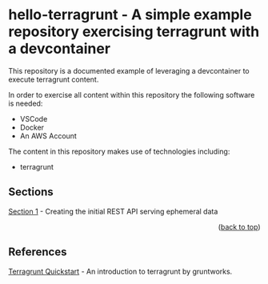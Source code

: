 # hello-terragrunt - A simple example repository exercising terragrunt with a devcontainer

This repository is a documented example of leveraging a devcontainer to execute terragrunt content.

In order to exercise all content within this repository the following software is needed:
* VSCode
* Docker
* An AWS Account

The content in this repository makes use of technologies including:
* terragrunt

## Sections

[Section 1](docs/section1.md) - Creating the initial REST API serving ephemeral data

<p align="right">(<a href="#top">back to top</a>)</p>

## References
[Terragrunt Quickstart](https://terragrunt.gruntwork.io/docs/getting-started/quick-start/) - An introduction to terragrunt by gruntworks.